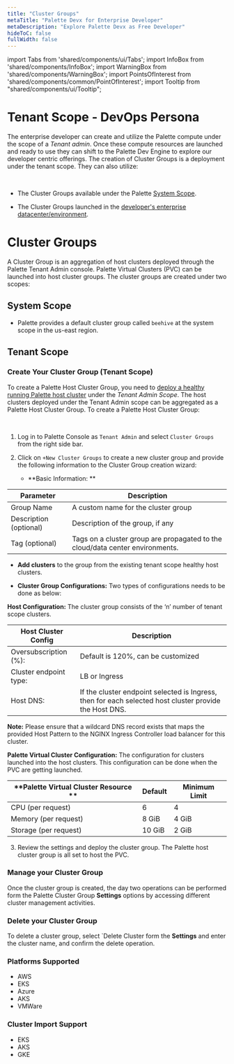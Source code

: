 ```yaml
---
title: "Cluster Groups"
metaTitle: "Palette Devx for Enterprise Developer"
metaDescription: "Explore Palette Devx as Free Developer"
hideToC: false
fullWidth: false
---
```


import Tabs from 'shared/components/ui/Tabs';
import InfoBox from 'shared/components/InfoBox';
import WarningBox from 'shared/components/WarningBox';
import PointsOfInterest from 'shared/components/common/PointOfInterest';
import Tooltip from "shared/components/ui/Tooltip";



# Tenant Scope - DevOps Persona

The enterprise developer can create and utilize the Palette compute under the scope of a *Tenant admin*. Once these compute resources are launched and ready to use they can shift to the Palette Dev Engine to explore our developer centric offerings. The creation of Cluster Groups is a deployment under the tenant scope. They can also utilize:

<br />

* The Cluster Groups available under the Palette [System Scope](/devx/cluster-groups#systemscope).


* The Cluster Groups launched in the [developer's enterprise datacenter/environment](/devx/cluster-groups#tenantscope).

# Cluster Groups

A Cluster Group is an aggregation of host clusters deployed through the Palette Tenant Admin console. Palette Virtual Clusters (PVC) can be launched into host cluster groups. The cluster groups are created under two scopes:

## System Scope

  * Palette provides a default cluster group called `beehive` at the system scope in the us-east region. 

## Tenant Scope

### Create Your Cluster Group (Tenant Scope) 

To create a Palette Host Cluster Group, you need to [deploy a healthy running Palette host cluster](/clusters) under the *Tenant Admin Scope*.  The host clusters deployed under the Tenant Admin scope can be aggregated as a Palette Host Cluster Group. To create a Palette Host Cluster Group:

<br />

1. Log in to Palette Console as `Tenant Admin` and select `Cluster Groups` from the right side bar.


2. Click on `+New Cluster Groups` to create a new cluster group and provide the following information to the Cluster Group creation wizard:


   * **Basic Information: **

  |         Parameter           | Description  |
  |-------------------------------|-----------------|
  |Group Name                 | A custom name for the cluster group|
  |Description (optional)   | Description of the group, if any | 
  |Tag (optional)               | Tags on a cluster group are propagated to the cloud/data center environments.|


  * **Add clusters** to the group from the existing tenant scope healthy host clusters.


  * **Cluster Group Configurations:** Two types of configurations needs to be done as below:

    
  **Host Configuration:** The cluster group consists of the ‘n’ number of tenant scope clusters. 
    
|**Host Cluster Config**        |        **Description**                    |
|--------------------------------------|-------------------------------------------|
|Oversubscription (%):                 | Default is 120%, can be customized|
|Cluster endpoint type:                | LB or Ingress|
|Host DNS:                             | If the cluster endpoint selected is Ingress, then for each selected host cluster provide the Host DNS. |


**Note:**  Please ensure that a wildcard DNS record exists that maps the provided Host Pattern to the NGINX Ingress Controller load balancer for this cluster.


   **Palette Virtual Cluster Configuration:** The configuration for clusters launched into the host clusters. This configuration can be done when the PVC are getting launched.

 |**Palette Virtual Cluster Resource ** | **Default**   |**Minimum Limit**|
 |------------------------------|-------------------|-----------------|
 |CPU (per request)             | 6                 | 4               |
 | Memory (per request)         | 8 GiB             | 4 GiB           |
 | Storage (per request)        | 10 GiB            | 2 GiB           |


3. Review the settings and deploy the cluster group. The Palette host cluster group is all set to host the PVC.


### Manage your Cluster Group

Once the cluster group is created, the day two operations can be performed form the Palette Cluster Group **Settings** options by accessing different cluster management activities. 

### Delete your Cluster Group

To delete a cluster group, select `Delete Cluster form the **Settings** and enter the cluster name, and confirm the delete operation.

### Platforms Supported

* AWS
* EKS
* Azure
* AKS
* VMWare

### Cluster Import Support

* EKS
* AKS
* GKE


<br />
